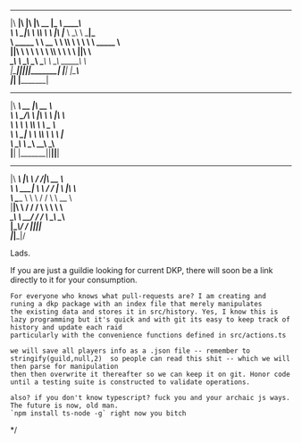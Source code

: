
 ________  ___  ___  ________  _________  ________          
|\   ____\|\  \|\  \|\   __  \|\___   ___\\   ____\         
\ \  \___|\ \  \\\  \ \  \|\  \|___ \  \_\ \  \___|_        
 \ \_____  \ \   __  \ \  \\\  \   \ \  \ \ \_____  \       
  \|____|\  \ \  \ \  \ \  \\\  \   \ \  \ \|____|\  \      
    ____\_\  \ \__\ \__\ \_______\   \ \__\  ____\_\  \     
   |\_________\|__|\|__|\|_______|    \|__| |\_________\    
   \|_________|                             \|_________|    
                                                            
                                                            
 ________ ________  ________                                
|\  _____\\   __  \|\   __  \                               
\ \  \__/\ \  \|\  \ \  \|\  \                              
 \ \   __\\ \  \\\  \ \   _  _\                             
  \ \  \_| \ \  \\\  \ \  \\  \|                            
   \ \__\   \ \_______\ \__\\ _\                            
    \|__|    \|_______|\|__|\|__|                           
                                                            
                                                            
                                                            
 ________       ___    ___ ________                         
|\   ____\     |\  \  /  /|\   __  \                        
\ \  \___|_    \ \  \/  / | \  \|\  \                       
 \ \_____  \    \ \    / / \ \   __  \                      
  \|____|\  \    \/  /  /   \ \  \ \  \                     
    ____\_\  \ __/  / /      \ \__\ \__\                    
   |\_________\\___/ /        \|__|\|__|                    
   \|_________\|___|/                                       
                                                     

Lads. 

If you are just a guildie looking for current DKP, there will soon be a link directly to it for your consumption.

	For everyone who knows what pull-requests are? I am creating and runing a dkp package with an index file that merely manipulates
	the existing data and stores it in src/history. Yes, I know this is lazy programming but it's quick and with git its easy to keep track of history and update each raid
	particularly with the convenience functions defined in src/actions.ts

	we will save all players info as a .json file -- remember to stringify(guild,null,2)  so people can read this shit -- which we will then parse for manipulation 
	then then overwrite it thereafter so we can keep it on git. Honor code until a testing suite is constructed to validate operations.

	also? if you don't know typescript? fuck you and your archaic js ways. The future is now, old man.
	`npm install ts-node -g` right now you bitch
 */
